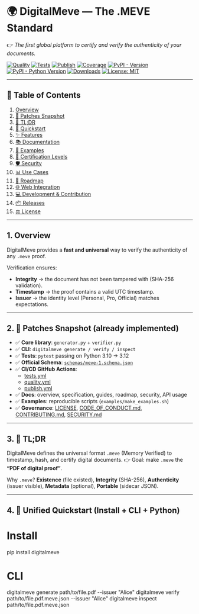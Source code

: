 # 🌍 DigitalMeve — The .MEVE Standard

👉 *The first global platform to certify and verify the authenticity of your documents.*

[![Quality](https://github.com/BACOUL/digitalmeve/actions/workflows/quality.yml/badge.svg?branch=main)](https://github.com/BACOUL/digitalmeve/actions/workflows/quality.yml)
[![Tests](https://github.com/BACOUL/digitalmeve/actions/workflows/tests.yml/badge.svg?branch=main)](https://github.com/BACOUL/digitalmeve/actions/workflows/tests.yml)
[![Publish](https://github.com/BACOUL/digitalmeve/actions/workflows/publish.yml/badge.svg?branch=main)](https://github.com/BACOUL/digitalmeve/actions/workflows/publish.yml)
[![Coverage](https://img.shields.io/badge/coverage-90%25-brightgreen.svg)](https://github.com/BACOUL/digitalmeve)
[![PyPI - Version](https://img.shields.io/pypi/v/digitalmeve.svg?label=DigitalMeve&logo=pypi)](https://pypi.org/project/digitalmeve/)
[![PyPI - Python Version](https://img.shields.io/pypi/pyversions/digitalmeve.svg?logo=python&label=Python)](https://pypi.org/project/digitalmeve/)
[![Downloads](https://pepy.tech/badge/digitalmeve)](https://pepy.tech/project/digitalmeve)
[![License: MIT](https://img.shields.io/badge/License-MIT-green.svg)](LICENSE)

---

## 📑 Table of Contents

1. [Overview](#1-overview)
2. [🚀 Patches Snapshot](#2--patches-snapshot-already-implemented)
3. [📖 TL;DR](#3--tl-dr)
4. [🔧 Quickstart](#4--unified-quickstart-install--cli--python)
5. [✨ Features](#5--features-highlights)
6. [📚 Documentation](#6--documentation)
7. [🧪 Examples](#7--examples-runnable)
8. [🔑 Certification Levels](#8--certification-levels)
9. [🛡 Security](#9--security)
10. [📊 Use Cases](#10--use-cases)
11. [🚀 Roadmap](#11--roadmap-snapshot)
12. [🌐 Web Integration](#12--web-integration-planned)
13. [💻 Development & Contribution](#13--development--contribution)
14. [📦 Releases](#14--releases)
15. [⚖ License](#15--license)

---

## 1. Overview

DigitalMeve provides a **fast and universal** way to verify the authenticity of any `.meve` proof.

Verification ensures:

- **Integrity** → the document has not been tampered with (SHA-256 validation).
- **Timestamp** → the proof contains a valid UTC timestamp.
- **Issuer** → the identity level (Personal, Pro, Official) matches expectations.

---

## 2. 🚀 Patches Snapshot (already implemented)

- ✅ **Core library**: `generator.py` + `verifier.py`
- ✅ **CLI**: `digitalmeve generate / verify / inspect`
- ✅ **Tests**: `pytest` passing on Python 3.10 → 3.12
- ✅ **Official Schema**: [`schemas/meve-1.schema.json`](schemas/meve-1.schema.json)
- ✅ **CI/CD GitHub Actions**:
  - [tests.yml](.github/workflows/tests.yml)
  - [quality.yml](.github/workflows/quality.yml)
  - [publish.yml](.github/workflows/publish.yml)
- ✅ **Docs**: overview, specification, guides, roadmap, security, API usage
- ✅ **Examples**: reproducible scripts (`examples/make_examples.sh`)
- ✅ **Governance**: [LICENSE](LICENSE), [CODE_OF_CONDUCT.md](CODE_OF_CONDUCT.md), [CONTRIBUTING.md](CONTRIBUTING.md), [SECURITY.md](SECURITY.md)

---

## 3. 📖 TL;DR

DigitalMeve defines the universal format `.meve` (Memory Verified) to timestamp, hash, and certify digital documents.
👉 Goal: make `.meve` the **“PDF of digital proof”**.

Why `.meve`? **Existence** (file existed), **Integrity** (SHA-256), **Authenticity** (issuer visible), **Metadata** (optional), **Portable** (sidecar JSON).

---

## 4. 🔧 Unified Quickstart (Install + CLI + Python)


# Install
pip install digitalmeve

# CLI
digitalmeve generate path/to/file.pdf --issuer "Alice"
digitalmeve verify path/to/file.pdf.meve.json --issuer "Alice"
digitalmeve inspect path/to/file.pdf.meve.json
